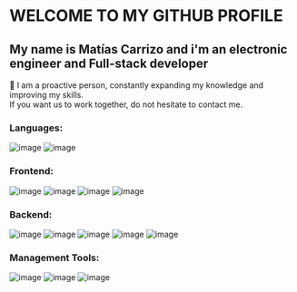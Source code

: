 # WELCOME TO MY GITHUB PROFILE
## My name is Matías Carrizo and i'm an electronic engineer and Full-stack developer

📌 I am a proactive person, constantly expanding my knowledge and improving my skills.\
If you want us to work together, do not hesitate to contact me.

### Languages:
![image](https://user-images.githubusercontent.com/110782433/221870819-690d3b36-f556-44b3-87b2-6d91ade443b4.png) 
![image](https://user-images.githubusercontent.com/110782433/221870958-de282ad7-e95c-4bf3-8081-c9a880a3f7a3.png)

### Frontend:
![image](https://user-images.githubusercontent.com/110782433/221871365-caac768b-97f6-4bac-9472-8ec5a80726d4.png)
![image](https://user-images.githubusercontent.com/110782433/221871445-9c1b49e6-4ca3-448c-99b3-79e98b50183e.png)
![image](https://user-images.githubusercontent.com/110782433/221871485-36aeb0e0-1700-46f9-adb9-978e1bcf523f.png)
![image](https://user-images.githubusercontent.com/110782433/221871505-d716e5f6-7487-46e3-a369-7b83a33d4f34.png)


### Backend:
![image](https://user-images.githubusercontent.com/110782433/221871538-499ca1dd-6bd9-41e4-850d-28f61913268d.png)
![image](https://user-images.githubusercontent.com/110782433/221871560-e7ba44e4-89d4-42a7-b598-9792e510c4bf.png)
![image](https://user-images.githubusercontent.com/110782433/221871583-f3b518ac-2bbe-459f-8fe8-75305161ef8a.png)
![image](https://user-images.githubusercontent.com/110782433/221871609-06b94270-7b6d-46c4-92ba-a16204a79617.png)
![image](https://user-images.githubusercontent.com/110782433/221871630-caba4184-e069-448f-9d66-781cdde6c4bc.png)

### Management Tools:
![image](https://user-images.githubusercontent.com/110782433/221871658-b7e59d35-b3ab-4952-8f7d-2fb47c8c7fe2.png)
![image](https://user-images.githubusercontent.com/110782433/221871687-4562bf37-f10d-4d92-b780-8fc58ee801fc.png)
![image](https://user-images.githubusercontent.com/110782433/221871704-eea8e4a0-3bf3-4d97-a863-acd9c21e8594.png)

